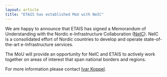 ```yaml
---
layout: article
title: "ETAIS has established MoU with NeIC"
---
```


We are happy to announce that ETAIS has signed a Memorandum of Understanding with
the Nordic e-Infrastructure Collaboration (<a href="https://neic.no/about/">NeIC</a>). NeIC
is a consolidated effort of Nordic countries to develop and operate state-of-the-art
e-Infrastructure services.

The MoU will provide an opportunity for NeIC and ETAIS to actively work together on areas of interest
that span national borders and regions.

For more information please contact <a href="mailto:ivar.koppel@ut.ee">Ivar Koppel</a>.
